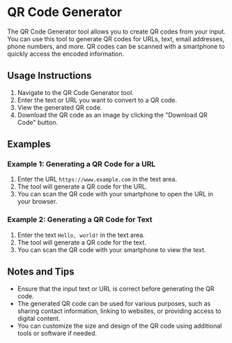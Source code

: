 # QR Code Generator

The QR Code Generator tool allows you to create QR codes from your input. You can use this tool to generate QR codes for URLs, text, email addresses, phone numbers, and more. QR codes can be scanned with a smartphone to quickly access the encoded information.

## Usage Instructions

1. Navigate to the QR Code Generator tool.
2. Enter the text or URL you want to convert to a QR code.
3. View the generated QR code.
4. Download the QR code as an image by clicking the "Download QR Code" button.

## Examples

### Example 1: Generating a QR Code for a URL

1. Enter the URL `https://www.example.com` in the text area.
2. The tool will generate a QR code for the URL.
3. You can scan the QR code with your smartphone to open the URL in your browser.

### Example 2: Generating a QR Code for Text

1. Enter the text `Hello, world!` in the text area.
2. The tool will generate a QR code for the text.
3. You can scan the QR code with your smartphone to view the text.

## Notes and Tips

- Ensure that the input text or URL is correct before generating the QR code.
- The generated QR code can be used for various purposes, such as sharing contact information, linking to websites, or providing access to digital content.
- You can customize the size and design of the QR code using additional tools or software if needed.
